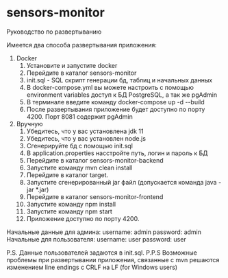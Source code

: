 # sensors-monitor
Руководство по развертыванию

Имеется два способа развертывания приложения:
  1. Docker
     1. Установите и запустите docker
     2. Перейдите в каталог sensors-monitor
     3. init.sql - SQL cкрипт генерации бд, таблиц и начальных данных
     4. В docker-compose.yml вы можете настроить с помощью environment variables доступ к БД PostgreSQL, а так же pgAdmin
     5. В терминале введите команду docker-compose up -d --build
     6. После развертывания приложение будет доступно по порту 4200. Порт 8081 содержит pgAdmin
  2. Вручную
     1. Убедитесь, что у вас установлена jdk 11
     2. Убедитесь, что у вас установлен node.js
     3. Сгенерируйте бд с помощью init.sql
     4. В application.properties насстройте путь, логин и пароль к БД
     5. Перейдите в каталог sensors-monitor-backend
     6. Запустите команду mvn clean install
     7. Перейдите в каталог target.
     8. Запустите сгенерированный jar файл (допускается команда java -jar *.jar)
     9. Перейдите в каталог sensors-monitor-frontend
     10. Запустите команду npm install
     11. Запустите команду npm start
     12. Приложение доступно по порту 4200.

Начальные данные для админа:
  username: admin
  password: admin
Начальные для пользователя:
  username: user
  password: user

P.S. Данные пользователей задаются в init.sql.
P.P.S Возможные проблемы при развертывании приложения, связанные с mvn решаются изменением line endings с CRLF на LF (for Windows users)
